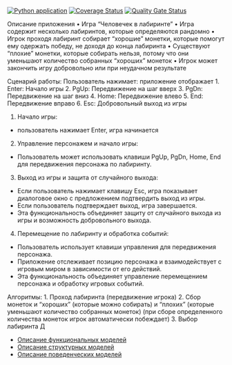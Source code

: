 [![Python application](https://github.com/ArinaTolpa/Lab1.2/actions/workflows/connect.yml/badge.svg)](https://github.com/ArinaTolpa/Lab1.2/actions/workflows/connect.yml)
[![Coverage Status](https://coveralls.io/repos/github/ArinaTolpa/Lab1.2/badge.svg?branch=master)](https://coveralls.io/github/ArinaTolpa/Lab1.2?branch=master)
[![Quality Gate Status](https://sonarcloud.io/api/project_badges/measure?project=ArinaTolpa_Lab1.2&metric=alert_status)](https://sonarcloud.io/summary/new_code?id=ArinaTolpa_Lab1.2)

Описание приложения
	•	Игра “Человечек в лабиринте”
	•	Игра содержит несколько лабиринтов, которые определяются рандомно 
	•	Игрок проходя лабиринт собирает “хорошие” монетки, которые помогут ему одержать победу, не доходя до конца лабиринта
	•	Существуют “плохие” монетки, которые собирать нельзя, потому что они уменьшают количество собранных “хороших” монеток
	•	Игрок может закончить игру добровольно или при неудачном результате

 

	
Сценарий работы: 
Пользователь нажимает: приложение отображает 
	1.	Enter: Начало игры 
	2. PgUp: Передвижение на шаг вверх 
	3. PgDn: Передвижение на шаг вниз 
	4. Home: Передвижение влево
	5. End: Передвижение вправо 
	6. Esc: Добровольный выход из игры 

1. Начало игры:
- пользователь нажимает Enter, игра начинается
2. Управление персонажем и начало игры:
- Пользователь может использовать клавиши PgUp, PgDn, Home, End для передвижения персонажа по лабиринту.

3. Выход из игры и защита от случайного выхода:
- Если пользователь нажимает клавишу Esc, игра показывает диалоговое окно с предложением подтвердить выход из игры.
- Если пользователь подтверждает выход, игра завершается.
- Эта функциональность объединяет защиту от случайного выхода из игры и возможность добровольного выхода.

4. Перемещение по лабиринту и обработка событий:
- Пользователь использует клавиши управления для передвижения персонажа.
- Приложение отслеживает позицию персонажа и взаимодействует с игровым миром в зависимости от его действий.
- Эта функциональность объединяет управление перемещением персонажа и обработку игровых событий.

Алгоритмы: 
	1.	Проход лабиринта (передвижение игрока)
	2.	Сбор монеток и “хороших” (которые можно собирать) и “плохих” (которые уменьшают количество собранных монеток) 
(при сборе определенного количества монеток игрок автоматически побеждает) 
	3.	Выбор лабиринта 
Д

* [Описание функциональных моделей](docs/functions.md)
* [Описание структурных моделей](docs/struct.md) 
* [Oписание поведенческих моделей](docs/behavior.md)
